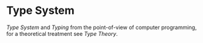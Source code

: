 # Type System

*Type System* and *Typing* from the point-of-view of computer programming, for a theoretical treatment see *Type Theory*.

